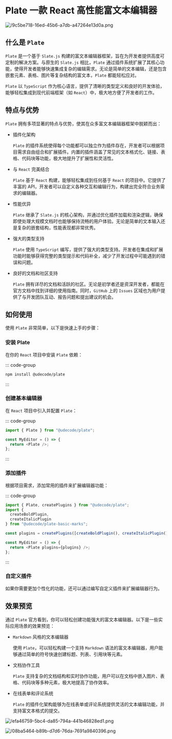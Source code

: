# Plate 一款 React 高性能富文本编辑器

<article-info/>

<link-tag :linkList="[{ linkType: 'git', linkText:'Plate',linkUrl:'https://github.com/udecode/plate'},{ linkText:'Plate 官网',linkUrl:'https://platejs.org/'}]" />

![/9c5be718-16ed-45b6-a7db-a47264e13d0a.png](/9c5be718-16ed-45b6-a7db-a47264e13d0a.png)

## 什么是 `Plate`

`Plate` 是一个基于 `Slate.js` 构建的富文本编辑器框架，旨在为开发者提供高度可定制的解决方案。与原生的 `Slate.js` 相比，`Plate` 通过插件系统扩展了其核心功能，使得开发者能够快速集成复杂的编辑需求。无论是简单的文本编辑，还是包含嵌套元素、表格、图片等复杂结构的富文本，`Plate` 都能轻松应对。

`Plate` 以 `TypeScript` 作为核心语言，提供了清晰的类型定义和良好的开发体验，能够轻松集成到现代前端框架（如 `React`）中，极大地方便了开发者的工作。

## 特点与优势

`Plate` 拥有多项显著的特点与优势，使其在众多富文本编辑器框架中脱颖而出：

- <imp-text-danger>插件化架构</imp-text-danger>

  `Plate` 的插件系统使得每个功能都可以独立作为插件存在，开发者可以根据项目需求自由组合和扩展插件。内置的插件涵盖了常见的文本格式化、链接、表格、代码块等功能，极大地提升了扩展性和灵活性。

- <imp-text-danger>与 `React` 完美结合</imp-text-danger>

  `Plate` 基于 `React` 构建，能够轻松集成到任何基于 `React` 的项目中。它提供了丰富的 API，开发者可以自定义各种交互和编辑行为，构建出完全符合业务需求的编辑器。

- <imp-text-danger>性能优异</imp-text-danger>

  `Plate` 继承了 `Slate.js` 的核心架构，并通过优化插件加载和渲染逻辑，确保即使处理大规模文档时也能够保持流畅的用户体验。无论是简单的文本输入还是复杂的嵌套结构，性能表现都非常优秀。

- <imp-text-danger>强大的类型支持</imp-text-danger>

  `Plate` 使用 `TypeScript` 编写，提供了强大的类型支持。开发者在集成和扩展功能时能够获得完整的类型提示和代码补全，减少了开发过程中可能遇到的错误和问题。

- <imp-text-danger>良好的文档和社区支持</imp-text-danger>

  `Plate` 拥有详尽的文档和活跃的社区。无论是初学者还是资深开发者，都能在官方文档中找到详细的使用指南。同时，`GitHub` 上的 `Issues` 区域也为用户提供了与开发团队互动、报告问题和提出建议的机会。

## 如何使用

使用 `Plate` 非常简单，以下是快速上手的步骤：

### 安装 Plate

在你的 `React` 项目中安装 `Plate` 依赖：

::: code-group

```bash [npm]
npm install @udecode/plate
```

:::

### 创建基本编辑器

在 `React` 项目中引入并配置 `Plate`：

::: code-group

```js
import { Plate } from "@udecode/plate";

const MyEditor = () => {
  return <Plate />;
};
```

:::

### 添加插件

根据项目需求，添加常用的插件来扩展编辑器功能：

::: code-group

```js
import { Plate, createPlugins } from "@udecode/plate";
import {
  createBoldPlugin,
  createItalicPlugin
} from "@udecode/plate-basic-marks";

const plugins = createPlugins([createBoldPlugin(), createItalicPlugin()], {});

const MyEditor = () => {
  return <Plate plugins={plugins} />;
};
```

:::

### 自定义插件

如果你需要更加个性化的功能，还可以通过编写自定义插件来扩展编辑器行为。

## 效果预览

通过 `Plate` 官方看到，你可以轻松创建功能强大的富文本编辑器。以下是一些实际应用场景的效果预览：

- <imp-text-danger>`Markdown` 风格的文本编辑器</imp-text-danger>

  使用 `Plate`，可以轻松构建一个支持 `Markdown` 语法的富文本编辑器，用户能够通过简单的符号快速创建标题、列表、引用块等元素。

- <imp-text-danger>文档协作工具</imp-text-danger>

  `Plate` 支持复杂的文档结构和实时协作功能，用户可以在文档中嵌入图片、表格、代码块等多种元素，极大地提高了协作效率。

- <imp-text-danger>在线表单和评论系统</imp-text-danger>

  `Plate` 的插件化架构能够为在线表单或评论系统提供灵活的文本编辑功能，并支持富文本格式的提交。

![/efa46759-5bc4-da85-794a-441b46828ed1.png](/efa46759-5bc4-da85-794a-441b46828ed1.png)

![/08ba5464-b89b-d7d6-76da-7691a9840396.png](/08ba5464-b89b-d7d6-76da-7691a9840396.png)
